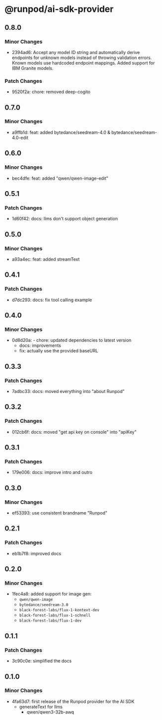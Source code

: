 # @runpod/ai-sdk-provider

## 0.8.0

### Minor Changes

- 2394ad6: Accept any model ID string and automatically derive endpoints for unknown models instead of throwing validation errors. Known models use hardcoded endpoint mappings. Added support for IBM Granite models.

### Patch Changes

- 9520f2a: chore: removed deep-cogito

## 0.7.0

### Minor Changes

- a9ffb1d: feat: added bytedance/seedream-4.0 & bytedance/seedream-4.0-edit

## 0.6.0

### Minor Changes

- bec4dfe: feat: added "qwen/qwen-image-edit"

## 0.5.1

### Patch Changes

- 1d60f42: docs: llms don't support object generation

## 0.5.0

### Minor Changes

- a93a4ec: feat: added streamText

## 0.4.1

### Patch Changes

- d7dc293: docs: fix tool calling example

## 0.4.0

### Minor Changes

- 0d8d20a: - chore: updated dependencies to latest version
  - docs: improvements
  - fix: actually use the provided baseURL

## 0.3.3

### Patch Changes

- 7adbc33: docs: moved everything into "about Runpod"

## 0.3.2

### Patch Changes

- 012cb6f: docs: moved "get api key on console" into "apiKey"

## 0.3.1

### Patch Changes

- 179e006: docs: improve intro and outro

## 0.3.0

### Minor Changes

- ef53393: use consistent brandname "Runpod"

## 0.2.1

### Patch Changes

- eb1b7f8: improved docs

## 0.2.0

### Minor Changes

- 1fec4a8: added support for image gen:
  - `qwen/qwen-image`
  - `bytedance/seedream-3.0`
  - `black-forest-labs/flux-1-kontext-dev`
  - `black-forest-labs/flux-1-schnell`
  - `black-forest-labs/flux-1-dev`

## 0.1.1

### Patch Changes

- 3c90c0e: simplified the docs

## 0.1.0

### Minor Changes

- 4fa63d7: first release of the Runpod provider for the AI SDK
  - generateText for llms
    - qwen/qwen3-32b-awq
